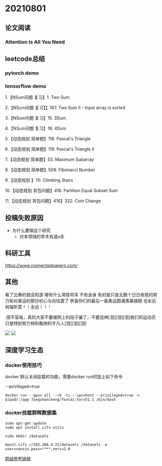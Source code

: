 # 20210801

## 论文阅读

### Attention Is All You Need


## leetcode总结

### pytorch demo

### tensorflow demo

1.【NSum问题 复习】1. Two Sum 

2.【NSum问题 复习】】167. Two Sum II - Input array is sorted

3.【NSum问题 复习】15. 3Sum

4.【NSum问题 复习】18. 4Sum

5.【动态规划 简单题】118. Pascal's Triangle

6.【动态规划 简单题】119. Pascal's Triangle II

7.【动态规划 简单题】53. Maximum Subarray

8.【动态规划 简单题】509. Fibonacci Number

9.【动态规划 】70. Climbing Stairs

10.【动态规划 背包问题】416. Partition Equal Subset Sum

11.【动态规划 背包问题】416】322. Coin Change


## 投稿失败原因

- 为什么要做这个研究
  - 对本领域的学术有退u东

## 科研工具

https://www.connectedpapers.com/

## 其他

看了比赛的就会知道 哪有什么常胜将军 不败金身 有的是只是无数个日日夜夜的努力和对奥运的那份初心与向往罢了 恭喜你们的最后一届奥运圆满落幕摘银 也永远祝福昕雯！！永远！！！

:很不容易，真的大家不要被网上的段子骗了，不要造神[泪][泪][泪]我们的运动员只是特别努力特别敢拼的平凡人[泪][泪][泪]

![](https://moonstarimg.oss-cn-hangzhou.aliyuncs.com/picgo_img/20210726223634.png)
![](https://moonstarimg.oss-cn-hangzhou.aliyuncs.com/picgo_img/20210726223805.png)


## 深度学习生态


### docker使用技巧

docker 默认关闭挂载的功能，需要docker run时加上如下命令

--privileged=true 

```shell
docker run --gpus all --rm -ti --ipc=host --privileged=true -v $(pwd):/app fangshancheng/fastai:torch1.1 /bin/bash 
```

### docker挂载群辉数据集

```shell
sudo apt-get update
sudo apt install cifs-utils
```

```shell
sudo mkdir /datasets
```

```shell
mount.cifs //192.168.4.21/datasets /datasets -o user=vansin,pass=****,vers=2.0 
```

[原始参考链接](https://blog.csdn.net/qq_18951197/article/details/108255853)